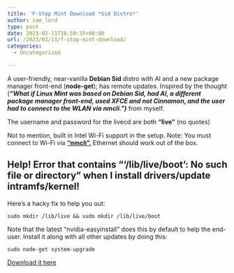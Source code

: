 ```yaml
---
title: 'F-Stop Mint Download *Sid Distro*'
author: sam_lord
type: post
date: 2023-02-11T16:59:15+00:00
url: /2023/02/11/f-stop-mint-download/
categories:
  - Uncategorized

---
```

A user-friendly, near-vanilla **Debian Sid** distro with AI and a new package manager front-end (**node-get**); has remote updates. Inspired by the thought (**_&#8220;What if Linux Mint was based on Debian Sid, had AI, a different package manager front-end, used XFCE and not Cinnamon, and the user had to connect to the WLAN via nmcli.&#8221;)_** from myself.

The username and password for the livecd are both **&#8220;live&#8221;** (no quotes)

Not to mention, built in Intel Wi-Fi support in the setup. Note: You must connect to Wi-Fi via **<a href="https://www.makeuseof.com/connect-to-wifi-with-nmcli/" target="_blank" rel="noreferrer noopener nofollow">&#8220;nmcli&#8221;.</a>** Ethernet should work out of the box.

## Help! Error that contains &#8220;&#8216;/lib/live/boot&#8217;: No such file or directory&#8221; when I install drivers/update intramfs/kernel!

Here&#8217;s a hacky fix to help you out:

<pre class="wp-block-code"><code>sudo mkdir /lib/live && sudo mkdir /lib/live/boot</code></pre>

Note that the latest &#8220;nvidia-easyinstall&#8221; does this by default to help the end-user. Install it along with all other updates by doing this:

<pre class="wp-block-code"><code>sudo node-get system-upgrade</code></pre>

<div class="is-layout-flex wp-block-buttons">
  <div class="wp-block-button">
    <a class="wp-block-button__link wp-element-button" href="https://www.sparksammy.com/iso/FStop_Mint.iso">Download it here</a>
  </div>
</div>
